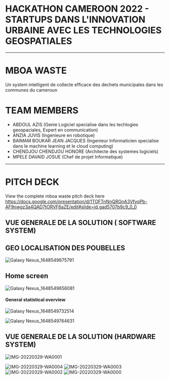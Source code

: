 # HACKATHON CAMEROON 2022 - STARTUPS DANS L'INNOVATION URBAINE AVEC LES TECHNOLOGIES GEOSPATIALES
------------------------------------------------------------------------------------------------------------------
# MBOA WASTE
Un system intelligent de collecte efficace des dechets municipales dans les communes du cameroun

# TEAM MEMBERS
- ABDOUL AZIS (Genie Logiciel specialise dans les techlogies geospaciales, Expert en communication)
- ANZIA JUVIS (Ingenieure en robotique)
- BAIMAM BOUKAR JEAN JACQUES (Ingenieur Informaticien specialise dans le machine learning et le cloud computing)
- CHENDJOU CHENDJOU HONORE (Architecte des systemes logiciels)
- MPELE DAVAID JOSUE (Chef de projet Informatique)

-----------------------------------------------------------------------------------------------

# PITCH DECK
View the complete mboa waste pitch deck here https://docs.google.com/presentation/d/1TOFTnNnQRGnA3VfyqPb-AF9nwgz3a4QAD7tORVF6aZE/edit#slide=id.gad5707b9c9_0_0


## VUE GENERALE DE LA SOLUTION ( SOFTWARE SYSTEM)
## GEO LOCALISATION DES POUBELLES
![Galaxy Nexus_1648549675791](https://user-images.githubusercontent.com/49169158/160605166-520dacea-fece-4268-9f89-03b26691e465.png)

## Home screen
![Galaxy Nexus_1648549656081](https://user-images.githubusercontent.com/49169158/160605236-e9c78114-1c79-4e53-b625-3b6408df1635.png)

#### General statistical overview
![Galaxy Nexus_1648549732514](https://user-images.githubusercontent.com/49169158/160605312-c9928a44-0882-4fd2-9ee8-2619b5806993.png)

![Galaxy Nexus_1648549764631](https://user-images.githubusercontent.com/49169158/160605448-51ea60d6-37e5-409b-818b-7b816254b2c0.png)

## VUE GENERALE DE LA SOLUTION (HARDWARE SYSTEM)


![IMG-20220329-WA0001](https://user-images.githubusercontent.com/49169158/160606067-8d5bf40b-f1e7-4cce-8261-8d1cbd4c58e4.jpg)

![IMG-20220329-WA0004](https://user-images.githubusercontent.com/49169158/160606096-cd73b8ab-d079-45a0-a9b1-7f4c08c15c7d.jpg)
![IMG-20220329-WA0003](https://user-images.githubusercontent.com/49169158/160606150-94356a19-ed0f-439e-a76d-cff91f3f7a25.jpg)
![IMG-20220329-WA0002](https://user-images.githubusercontent.com/49169158/160606197-ce110afd-171a-4190-8921-07a7a402509e.jpg)
![IMG-20220329-WA0000](https://user-images.githubusercontent.com/49169158/160606228-7b542074-53ff-44de-a7d7-41344ec7958e.jpg)
